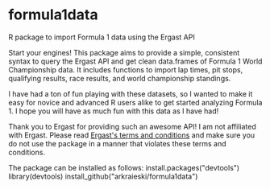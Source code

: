# formula1data
R package to import Formula 1 data using the Ergast API

Start your engines! This package aims to provide a simple, consistent syntax to query the Ergast API and get clean data.frames of Formula 1 World Championship data. It includes functions to import lap times, pit stops, qualifying results, race results, and world championship standings. 

I have had a ton of fun playing with these datasets, so I wanted to make it easy for novice and advanced R users alike to get started analyzing Formula 1. I hope you will have as much fun with this data as I have had!

Thank you to Ergast for providing such an awesome API! I am not affiliated with Ergast. Please read [Ergast's terms and conditions](https://ergast.com/mrd/terms/) and make sure you do not use the package in a manner that violates these terms and conditions.

The package can be installed as follows:
install.packages("devtools")
library(devtools)
install_github("arkraieski/formula1data")

